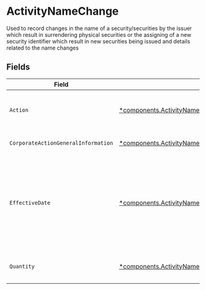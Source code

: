 # ActivityNameChange

Used to record changes in the name of a security/securities by the issuer which result in surrendering physical securities or the assigning of a new security identifier which result in new securities being issued and details related to the name changes


## Fields

| Field                                                                                                                                                                     | Type                                                                                                                                                                      | Required                                                                                                                                                                  | Description                                                                                                                                                               | Example                                                                                                                                                                   |
| ------------------------------------------------------------------------------------------------------------------------------------------------------------------------- | ------------------------------------------------------------------------------------------------------------------------------------------------------------------------- | ------------------------------------------------------------------------------------------------------------------------------------------------------------------------- | ------------------------------------------------------------------------------------------------------------------------------------------------------------------------- | ------------------------------------------------------------------------------------------------------------------------------------------------------------------------- |
| `Action`                                                                                                                                                                  | [*components.ActivityNameChangeAction](../../models/components/activitynamechangeaction.md)                                                                               | :heavy_minus_sign:                                                                                                                                                        | Denotes whether the shares are incoming or outgoing                                                                                                                       | INCOMING                                                                                                                                                                  |
| `CorporateActionGeneralInformation`                                                                                                                                       | [*components.ActivityNameChangeCorporateActionGeneralInformation](../../models/components/activitynamechangecorporateactiongeneralinformation.md)                         | :heavy_minus_sign:                                                                                                                                                        | Common fields for corporate actions                                                                                                                                       |                                                                                                                                                                           |
| `EffectiveDate`                                                                                                                                                           | [*components.ActivityNameChangeEffectiveDate](../../models/components/activitynamechangeeffectivedate.md)                                                                 | :heavy_minus_sign:                                                                                                                                                        | Effective date as declared by the primary exchange that generally coincides with cessation of trading in the old security and commencement of trading in the new security | {<br/>"day": 14,<br/>"month": 5,<br/>"year": 2024<br/>}                                                                                                                   |
| `Quantity`                                                                                                                                                                | [*components.ActivityNameChangeQuantity](../../models/components/activitynamechangequantity.md)                                                                           | :heavy_minus_sign:                                                                                                                                                        | The position on which the corporate action was paid                                                                                                                       | {<br/>"value": "0.25"<br/>}                                                                                                                                               |